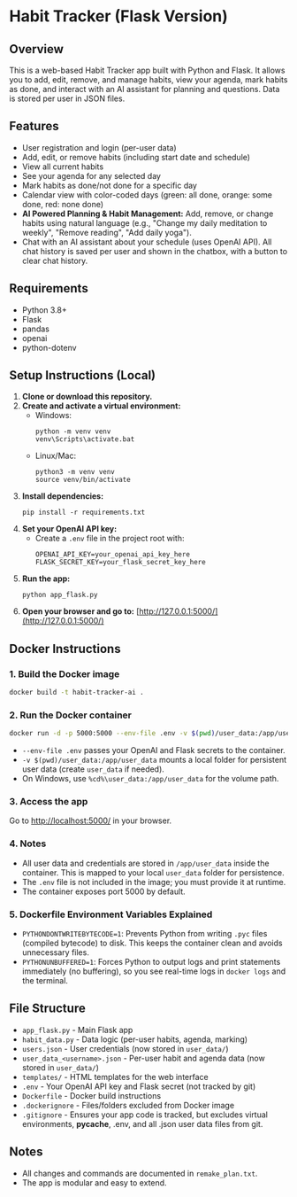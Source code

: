 # Habit Tracker (Flask Version)

## Overview
This is a web-based Habit Tracker app built with Python and Flask. It allows you to add, edit, remove, and manage habits, view your agenda, mark habits as done, and interact with an AI assistant for planning and questions. Data is stored per user in JSON files.

## Features
- User registration and login (per-user data)
- Add, edit, or remove habits (including start date and schedule)
- View all current habits
- See your agenda for any selected day
- Mark habits as done/not done for a specific day
- Calendar view with color-coded days (green: all done, orange: some done, red: none done)
- **AI Powered Planning & Habit Management:** Add, remove, or change habits using natural language (e.g., "Change my daily meditation to weekly", "Remove reading", "Add daily yoga").
- Chat with an AI assistant about your schedule (uses OpenAI API). All chat history is saved per user and shown in the chatbox, with a button to clear chat history.

## Requirements
- Python 3.8+
- Flask
- pandas
- openai
- python-dotenv

## Setup Instructions (Local)
1. **Clone or download this repository.**
2. **Create and activate a virtual environment:**
   - Windows:
     ```shell
     python -m venv venv
     venv\Scripts\activate.bat
     ```
   - Linux/Mac:
     ```shell
     python3 -m venv venv
     source venv/bin/activate
     ```
3. **Install dependencies:**
   ```shell
   pip install -r requirements.txt
   ```
4. **Set your OpenAI API key:**
   - Create a `.env` file in the project root with:
     ```
     OPENAI_API_KEY=your_openai_api_key_here
     FLASK_SECRET_KEY=your_flask_secret_key_here
     ```
5. **Run the app:**
   ```shell
   python app_flask.py
   ```
6. **Open your browser and go to:**
   [http://127.0.0.1:5000/](http://127.0.0.1:5000/)

## Docker Instructions

### 1. Build the Docker image
```sh
docker build -t habit-tracker-ai .
```

### 2. Run the Docker container
```sh
docker run -d -p 5000:5000 --env-file .env -v $(pwd)/user_data:/app/user_data habit-tracker-ai
```
- `--env-file .env` passes your OpenAI and Flask secrets to the container.
- `-v $(pwd)/user_data:/app/user_data` mounts a local folder for persistent user data (create `user_data` if needed).
- On Windows, use `%cd%\user_data:/app/user_data` for the volume path.

### 3. Access the app
Go to [http://localhost:5000/](http://localhost:5000/) in your browser.

### 4. Notes
- All user data and credentials are stored in `/app/user_data` inside the container. This is mapped to your local `user_data` folder for persistence.
- The `.env` file is not included in the image; you must provide it at runtime.
- The container exposes port 5000 by default.

### 5. Dockerfile Environment Variables Explained
- `PYTHONDONTWRITEBYTECODE=1`: Prevents Python from writing `.pyc` files (compiled bytecode) to disk. This keeps the container clean and avoids unnecessary files.
- `PYTHONUNBUFFERED=1`: Forces Python to output logs and print statements immediately (no buffering), so you see real-time logs in `docker logs` and the terminal.

## File Structure
- `app_flask.py` - Main Flask app
- `habit_data.py` - Data logic (per-user habits, agenda, marking)
- `users.json` - User credentials (now stored in `user_data/`)
- `user_data_<username>.json` - Per-user habit and agenda data (now stored in `user_data/`)
- `templates/` - HTML templates for the web interface
- `.env` - Your OpenAI API key and Flask secret (not tracked by git)
- `Dockerfile` - Docker build instructions
- `.dockerignore` - Files/folders excluded from Docker image
- `.gitignore` - Ensures your app code is tracked, but excludes virtual environments, __pycache__, .env, and all .json user data files from git.

## Notes
- All changes and commands are documented in `remake_plan.txt`.
- The app is modular and easy to extend.
